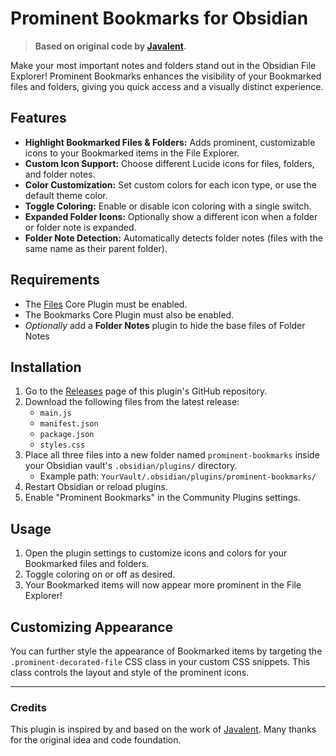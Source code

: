 # Prominent Bookmarks for Obsidian

> **Based on original code by [Javalent](https://github.com/javalent/prominent-files).**

Make your most important notes and folders stand out in the Obsidian File Explorer! Prominent Bookmarks enhances the visibility of your Bookmarked files and folders, giving you quick access and a visually distinct experience.

## Features

- **Highlight Bookmarked Files & Folders:** Adds prominent, customizable icons to your Bookmarked items in the File Explorer.
- **Custom Icon Support:** Choose different Lucide icons for files, folders, and folder notes.
- **Color Customization:** Set custom colors for each icon type, or use the default theme color.
- **Toggle Coloring:** Enable or disable icon coloring with a single switch.
- **Expanded Folder Icons:** Optionally show a different icon when a folder or folder note is expanded.
- **Folder Note Detection:** Automatically detects folder notes (files with the same name as their parent folder).

## Requirements

- The [Files](https://help.obsidian.md/Plugins/File+explorer) Core Plugin must be enabled.
- The Bookmarks Core Plugin must also be enabled.
- *Optionally* add a **Folder Notes** plugin to hide the base files of Folder Notes

## Installation

1. Go to the [Releases](https://github.com/Jack-Chronicle/prominent-bookmarks/releases) page of this plugin's GitHub repository.
2. Download the following files from the latest release:
   - `main.js`
   - `manifest.json`
   - `package.json`
   - `styles.css`
3. Place all three files into a new folder named `prominent-bookmarks` inside your Obsidian vault's `.obsidian/plugins/` directory.
   - Example path: `YourVault/.obsidian/plugins/prominent-bookmarks/`
4. Restart Obsidian or reload plugins.
5. Enable "Prominent Bookmarks" in the Community Plugins settings.

## Usage

1. Open the plugin settings to customize icons and colors for your Bookmarked files and folders.
2. Toggle coloring on or off as desired.
3. Your Bookmarked items will now appear more prominent in the File Explorer!

## Customizing Appearance

You can further style the appearance of Bookmarked items by targeting the `.prominent-decorated-file` CSS class in your custom CSS snippets. This class controls the layout and style of the prominent icons.

---

### Credits

This plugin is inspired by and based on the work of [Javalent](https://github.com/javalent/prominent-files). Many thanks for the original idea and code foundation.

